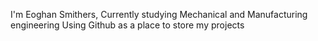 I'm Eoghan Smithers,
Currently studying Mechanical and Manufacturing engineering
Using Github as a place to store my projects
